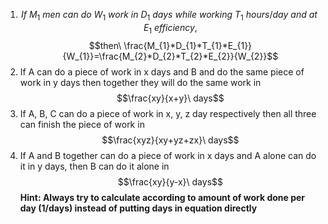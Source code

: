 1. $$If\ M_{1}\ men\ can\ do\ W_{1}\ work\ in\ D_{1}\ days\ while\ working\ T_{1}\ hours/day\ and\ at\ E_{1}\ efficiency,$$ $$then\ \frac{M_{1}*D_{1}*T_{1}*E_{1}}{W_{1}}=\frac{M_{2}*D_{2}*T_{2}*E_{2}}{W_{2}}$$
2.  If A can do a piece of work in x days and B and do the same piece of work in y days then together they will do the same work in $$\frac{xy}{x+y}\ days$$
3. If A, B, C can do a piece of work in x, y, z day respectively then all three can finish the piece of work in $$\frac{xyz}{xy+yz+zx}\ days$$
4. If A and B together can do a piece of work in x days and A alone can do it in y days, then B can do it alone in $$\frac{xy}{y-x}\ days$$
 **Hint: Always try to calculate according to amount of work done per day (1/days) instead of putting days in equation directly**
	 